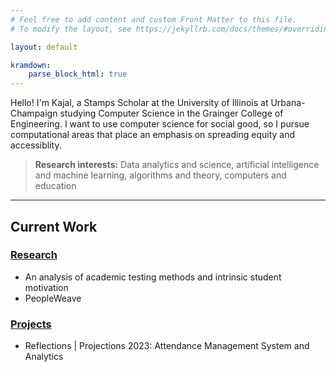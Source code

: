 ```yaml
---
# Feel free to add content and custom Front Matter to this file.
# To modify the layout, see https://jekyllrb.com/docs/themes/#overriding-theme-defaults

layout: default

kramdown: 
    parse_block_html: true
---
```


Hello! I'm Kajal, a Stamps Scholar at the University of Illinois at Urbana-Champaign studying Computer Science in the Grainger College of Engineering. I want to use computer science for social good, so I pursue computational areas that place an emphasis on spreading equity and accessiblity.

> **Research interests:** Data analytics and science, artificial intelligence and machine learning, algorithms and theory, computers and education

---
## Current Work

### [Research](kajalpatel.info/research/)
- An analysis of academic testing methods and intrinsic student motivation
- PeopleWeave
  
### [Projects](kajalpatel.info/projects/)
- <p>Reflections | Projections 2023: Attendance Management System and Analytics<p>
